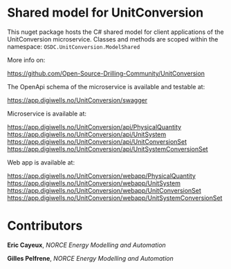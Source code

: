 # Shared model for UnitConversion

This nuget package hosts the C# shared model for client applications of the UnitConversion microservice.
Classes and methods are scoped within the namespace: ``OSDC.UnitConversion.ModelShared``

More info on:

https://github.com/Open-Source-Drilling-Community/UnitConversion

The OpenApi schema of the microservice is available and testable at:

https://app.digiwells.no/UnitConversion/swagger

Microservice is available at:

https://app.digiwells.no/UnitConversion/api/PhysicalQuantity
https://app.digiwells.no/UnitConversion/api/UnitSystem
https://app.digiwells.no/UnitConversion/api/UnitConversionSet
https://app.digiwells.no/UnitConversion/api/UnitSystemConversionSet

Web app is available at:

https://app.digiwells.no/UnitConversion/webapp/PhysicalQuantity
https://app.digiwells.no/UnitConversion/webapp/UnitSystem
https://app.digiwells.no/UnitConversion/webapp/UnitConversionSet
https://app.digiwells.no/UnitConversion/webapp/UnitSystemConversionSet

# Contributors

**Eric Cayeux**, *NORCE Energy Modelling and Automation*

**Gilles Pelfrene**, *NORCE Energy Modelling and Automation*

